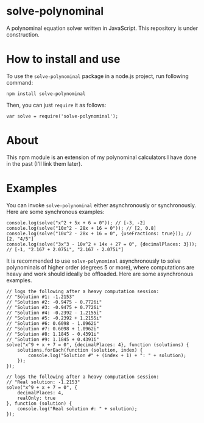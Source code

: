 # solve-polynominal
A polynominal equation solver written in JavaScript. This repository is under construction.

# How to install and use
To use the `solve-polynominal` package in a node.js project, run following command:

    npm install solve-polynominal

Then, you can just `require` it as follows:

    var solve = require('solve-polynominal');

# About
This npm module is an extension of my polynominal calculators I have done in the past (I'll link them later).

# Examples
You can invoke `solve-polynominal` either asynchronously or synchronously. Here are some synchronous examples:

    console.log(solve("x^2 + 5x + 6 = 0")); // [-3, -2]
    console.log(solve("10x^2 - 28x + 16 = 0")); // [2, 0.8]
    console.log(solve("10x^2 - 28x + 16 = 0", {useFractions: true})); // [2, "4/5"]
    console.log(solve("3x^3 - 10x^2 + 14x + 27 = 0", {decimalPlaces: 3})); // [-1, "2.167 + 2.075i", "2.167 - 2.075i"]
    
It is recommended to use `solve-polynominal` asynchronously to solve polynominals of higher order (degrees 5 or more), where computations are heavy and work should ideally be offloaded. Here are some asynchronous examples.

    // logs the following after a heavy computation session:
    // "Solution #1: -1.2153" 
    // "Solution #2: -0.9475 - 0.7726i"
    // "Solution #3: -0.9475 + 0.7726i"
    // "Solution #4: -0.2392 - 1.2155i"
    // "Solution #5: -0.2392 + 1.2155i"
    // "Solution #6: 0.6098 - 1.0962i"
    // "Solution #7: 0.6098 + 1.0962i"
    // "Solution #8: 1.1845 - 0.4391i"
    // "Solution #9: 1.1845 + 0.4391i"
    solve("x^9 + x + 7 = 0", {decimalPlaces: 4}, function (solutions) {
        solutions.forEach(function (solution, index) {
            console.log("Solution #" + (index + 1) + ": " + solution);
        });
    });
    
    // logs the following after a heavy computation session:
    // "Real solution: -1.2153"
    solve("x^9 + x + 7 = 0", {
        decimalPlaces: 4, 
        realOnly: true
    }, function (solution) {
        console.log("Real solution #: " + solution);
    });
    

    
